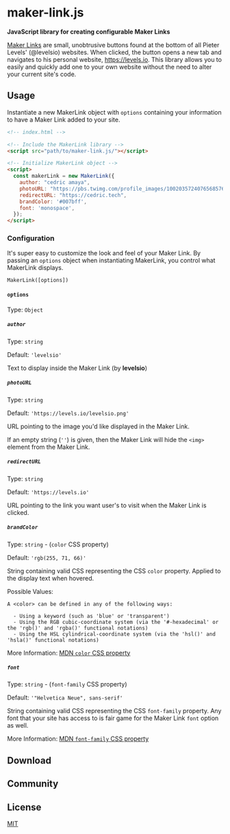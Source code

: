 # maker-link.js
**JavaScript library for creating configurable Maker Links**

[Maker Links](https://twitter.com/levelsio/status/985879093135589376) are small, unobtrusive buttons found at the bottom of all Pieter Levels' (@levelsio) websites.
When clicked, the button opens a new tab and navigates to his personal website, https://levels.io.
This library allows you to easily and quickly add one to your own website without the need to alter your current site's code.

## Usage
Instantiate a new MakerLink object with `options` containing your information to have a Maker Link added to your site.


```html
<!-- index.html -->

<!-- Include the MakerLink library -->
<script src="path/to/maker-link.js/"></script>

<!-- Initialize MakerLink object -->
<script>
  const makerLink = new MakerLink({
    author: "cedric amaya",
    photoURL: "https://pbs.twimg.com/profile_images/1002035724076568576/8SSEXKp3_400x400.jpg",
    redirectURL: "https://cedric.tech",
    brandColor: '#007bff',
    font: 'monospace',
  });
</script>
```

### Configuration
It's super easy to customize the look and feel of your Maker Link. By passing an `options` object when instantiating MakerLink, you control what MakerLink displays.

`MakerLink([options])`

#### `options`
Type: `Object`

##### `author`
Type: `string`

Default: `'levelsio'`

Text to display inside the Maker Link (by **levelsio**)

##### `photoURL`
Type: `string`

Default: `'https://levels.io/levelsio.png'`

URL pointing to the image you'd like displayed in the Maker Link.

If an empty string (`''`) is given, then the Maker Link will hide the `<img>` element from the Maker Link.

##### `redirectURL`
Type: `string`

Default: `'https://levels.io'`

URL pointing to the link you want user's to visit when the Maker Link is clicked.

##### `brandColor`
Type: `string` - (`color` CSS property)

Default: `'rgb(255, 71, 66)'`

String containing valid CSS representing the CSS `color` property. Applied to the display text when hovered.

Possible Values:

```
A <color> can be defined in any of the following ways:

  - Using a keyword (such as 'blue' or 'transparent')
  - Using the RGB cubic-coordinate system (via the '#-hexadecimal' or the 'rgb()' and 'rgba()' functional notations)
  - Using the HSL cylindrical-coordinate system (via the 'hsl()' and 'hsla()' functional notations)
```

More Information: [MDN `color` CSS property](https://developer.mozilla.org/en-US/docs/Web/CSS/color)

##### `font`
Type: `string` - (`font-family` CSS property)

Default: `'"Helvetica Neue", sans-serif'`

String containing valid CSS representing the CSS `font-family` property. Any font that your site has access to is fair game for the Maker Link
`font` option as well.

More Information: [MDN `font-family` CSS property](https://developer.mozilla.org/en-US/docs/Web/CSS/font-family)


## Download


## Community


## License
[MIT](./LICENSE.md)